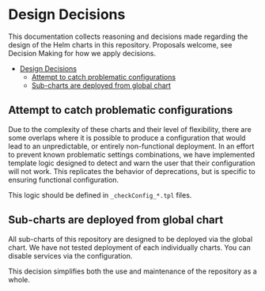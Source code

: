 # Design Decisions

This documentation collects reasoning and decisions made regarding the design of
the Helm charts in this repository. Proposals welcome, see Decision Making for
how we apply decisions.

- [Design Decisions](#design-decisions)
  - [Attempt to catch problematic configurations](#attempt-to-catch-problematic-configurations)
  - [Sub-charts are deployed from global chart](#sub-charts-are-deployed-from-global-chart)

## Attempt to catch problematic configurations

Due to the complexity of these charts and their level of flexibility, there are
some overlaps where it is possible to produce a configuration that would lead to
an unpredictable, or entirely non-functional deployment. In an effort to prevent
known problematic settings combinations, we have implemented template logic
designed to detect and warn the user that their configuration will not work.
This replicates the behavior of deprecations, but is specific to ensuring
functional configuration.

This logic should be defined in `_checkConfig_*.tpl` files.

## Sub-charts are deployed from global chart

All sub-charts of this repository are designed to be deployed via the global
chart. We have not tested deployment of each individually charts. You can
disable services via the configuration.

This decision simplifies both the use and maintenance of the repository as a
whole.
